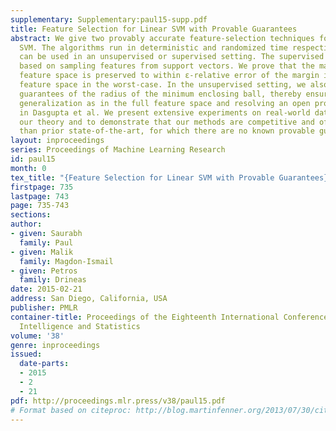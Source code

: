 ```yaml
---
supplementary: Supplementary:paul15-supp.pdf
title: Feature Selection for Linear SVM with Provable Guarantees
abstract: We give two provably accurate feature-selection techniques for the linear
  SVM. The algorithms run in deterministic and randomized time respectively. Our algorithms
  can be used in an unsupervised or supervised setting. The supervised approach is
  based on sampling features from support vectors. We prove that the margin in the
  feature space is preserved to within ε-relative error of the margin in the full
  feature space in the worst-case. In the unsupervised setting, we also provide worst-case
  guarantees of the radius of the minimum enclosing ball, thereby ensuring comparable
  generalization as in the full feature space and resolving an open problem posed
  in Dasgupta et al. We present extensive experiments on real-world datasets to support
  our theory and to demonstrate that our methods are competitive and often better
  than prior state-of-the-art, for which there are no known provable guarantees.
layout: inproceedings
series: Proceedings of Machine Learning Research
id: paul15
month: 0
tex_title: "{Feature Selection for Linear SVM with Provable Guarantees}"
firstpage: 735
lastpage: 743
page: 735-743
sections: 
author:
- given: Saurabh
  family: Paul
- given: Malik
  family: Magdon-Ismail
- given: Petros
  family: Drineas
date: 2015-02-21
address: San Diego, California, USA
publisher: PMLR
container-title: Proceedings of the Eighteenth International Conference on Artificial
  Intelligence and Statistics
volume: '38'
genre: inproceedings
issued:
  date-parts:
  - 2015
  - 2
  - 21
pdf: http://proceedings.mlr.press/v38/paul15.pdf
# Format based on citeproc: http://blog.martinfenner.org/2013/07/30/citeproc-yaml-for-bibliographies/
---
```

